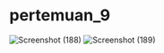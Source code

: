 # pertemuan_9
![Screenshot (188)](https://github.com/l06in/pertemuan_9/assets/145305185/d157fd6b-1cd2-4694-8725-fcd1f7286322)
![Screenshot (189)](https://github.com/l06in/pertemuan_9/assets/145305185/c82cf545-e8d0-4dd8-924b-15cf752814c3)
